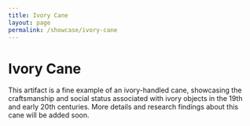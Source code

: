 ```yaml
---
title: Ivory Cane
layout: page
permalink: /showcase/ivory-cane
---
```


# Ivory Cane

This artifact is a fine example of an ivory-handled cane, showcasing the craftsmanship and social status associated with ivory objects in the 19th and early 20th centuries. More details and research findings about this cane will be added soon.
